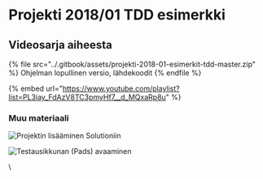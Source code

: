 # Projekti 2018/01 TDD esimerkki

## Videosarja aiheesta

{% file src="../.gitbook/assets/projekti-2018-01-esimerkit-tdd-master.zip" %}
Ohjelman lopullinen versio, lähdekoodit
{% endfile %}

{% embed url="https://www.youtube.com/playlist?list=PL3iay_FdAzV8TC3pmyHf7__d_MQxaRp8u" %}

### Muu materiaali

![Projektin lisääminen Solutioniin](../.gitbook/assets/screen-shot-2018-10-17-at-10.38.53.png)

![Testausikkunan (Pads) avaaminen](../.gitbook/assets/screen-shot-2018-10-17-at-10.40.30.png)

\
